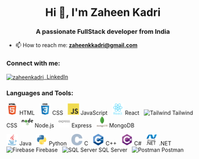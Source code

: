 <h1 align="center">Hi 👋, I'm Zaheen Kadri</h1>
<h3 align="center">A passionate FullStack developer from India</h3>

- 📫 How to reach me: **zaheenkkadri@gmail.com**

<h3 align="left">Connect with me:</h3>
<p align="left">
  <a href="https://linkedin.com/in/zaheenkadri" target="blank">
    <img align="center" src="https://raw.githubusercontent.com/rahuldkjain/github-profile-readme-generator/master/src/images/icons/Social/linked-in-alt.svg" alt="zaheenkadri" height="30" width="40" />
    &nbsp;LinkedIn
  </a>
</p>

<h3 align="left">Languages and Tools:</h3>
<p align="left">
  <img src="https://raw.githubusercontent.com/devicons/devicon/master/icons/html5/html5-original-wordmark.svg" alt="HTML5" width="30" height="30"/> HTML &nbsp;
  <img src="https://raw.githubusercontent.com/devicons/devicon/master/icons/css3/css3-original-wordmark.svg" alt="CSS3" width="30" height="30"/> CSS &nbsp;
  <img src="https://raw.githubusercontent.com/devicons/devicon/master/icons/javascript/javascript-original.svg" alt="JavaScript" width="30" height="30"/> JavaScript &nbsp;
  <img src="https://raw.githubusercontent.com/devicons/devicon/master/icons/react/react-original-wordmark.svg" alt="React" width="30" height="30"/> React &nbsp;
  <img src="https://www.vectorlogo.zone/logos/tailwindcss/tailwindcss-icon.svg" alt="Tailwind" width="30" height="30"/> Tailwind CSS &nbsp;
  <img src="https://raw.githubusercontent.com/devicons/devicon/master/icons/nodejs/nodejs-original-wordmark.svg" alt="Node.js" width="30" height="30"/> Node.js &nbsp;
  <img src="https://raw.githubusercontent.com/devicons/devicon/master/icons/express/express-original-wordmark.svg" alt="Express" width="30" height="30"/> Express &nbsp;
  <img src="https://raw.githubusercontent.com/devicons/devicon/master/icons/mongodb/mongodb-original-wordmark.svg" alt="MongoDB" width="30" height="30"/> MongoDB
</p>

<p align="left">
  <img src="https://raw.githubusercontent.com/devicons/devicon/master/icons/java/java-original.svg" alt="Java" width="30" height="30"/> Java &nbsp;
  <img src="https://raw.githubusercontent.com/devicons/devicon/master/icons/python/python-original.svg" alt="Python" width="30" height="30"/> Python &nbsp;
  <img src="https://raw.githubusercontent.com/devicons/devicon/master/icons/c/c-original.svg" alt="C" width="30" height="30"/> C &nbsp;
  <img src="https://raw.githubusercontent.com/devicons/devicon/master/icons/cplusplus/cplusplus-original.svg" alt="C++" width="30" height="30"/> C++ &nbsp;
  <img src="https://raw.githubusercontent.com/devicons/devicon/master/icons/csharp/csharp-original.svg" alt="C#" width="30" height="30"/> C# &nbsp;
  <img src="https://raw.githubusercontent.com/devicons/devicon/master/icons/dot-net/dot-net-original-wordmark.svg" alt=".NET" width="30" height="30"/> .NET &nbsp;
  <img src="https://www.vectorlogo.zone/logos/firebase/firebase-icon.svg" alt="Firebase" width="30" height="30"/> Firebase &nbsp;
  <img src="https://www.svgrepo.com/show/303229/microsoft-sql-server-logo.svg" alt="SQL Server" width="30" height="30"/> SQL Server &nbsp;
  <img src="https://www.vectorlogo.zone/logos/getpostman/getpostman-icon.svg" alt="Postman" width="30" height="30"/> Postman
</p>
